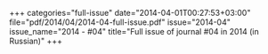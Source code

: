 +++
categories="full-issue"
date="2014-04-01T00:27:53+03:00"
file="pdf/2014/04/2014-04-full-issue.pdf"
issue="2014-04"
issue_name="2014 - #04"
title="Full issue of journal #04 in 2014 (in Russian)"
+++